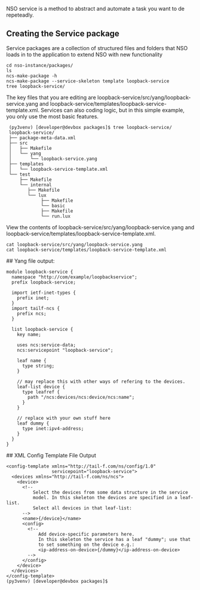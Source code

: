 NSO service is a method to abstract and automate a task you want to de repeteadly. 

## Creating the Service package
Service packages are a collection of structured files and folders that NSO loads in to the application to extend NSO with new functionality

    cd nso-instance/packages/
    ls
    ncs-make-package -h
    ncs-make-package --service-skeleton template loopback-service
    tree loopback-service/

The key files that you are editing are loopback-service/src/yang/loopback-service.yang and loopback-service/templates/loopback-service-template.xml. Services can also coding logic, but in this simple example, you only use the most basic features.

     (py3venv) [developer@devbox packages]$ tree loopback-service/
     loopback-service/
     ├── package-meta-data.xml
     ├── src
     │   ├── Makefile
     │   └── yang
     │       └── loopback-service.yang
     ├── templates
     │   └── loopback-service-template.xml
     └── test
         ├── Makefile
         └── internal
            ├── Makefile
            └── lux
                 ├── Makefile
                 └── basic
                 ├── Makefile
                 └── run.lux

View the contents of loopback-service/src/yang/loopback-service.yang and loopback-service/templates/loopback-service-template.xml.

    cat loopback-service/src/yang/loopback-service.yang
    cat loopback-service/templates/loopback-service-template.xml

## Yang file  output: 

    module loopback-service {
      namespace "http://com/example/loopbackservice";
      prefix loopback-service;
    
      import ietf-inet-types {
        prefix inet;
      }
      import tailf-ncs {
        prefix ncs;
      }
    
      list loopback-service {
        key name;
    
        uses ncs:service-data;
        ncs:servicepoint "loopback-service";
    
        leaf name {
          type string;
        }
    
        // may replace this with other ways of refering to the devices.
        leaf-list device {
          type leafref {
            path "/ncs:devices/ncs:device/ncs:name";
          }
        }
    
        // replace with your own stuff here
        leaf dummy {
          type inet:ipv4-address;
        }
      }
    }

## XML Config Template File Output

    <config-template xmlns="http://tail-f.com/ns/config/1.0"
                     servicepoint="loopback-service">
      <devices xmlns="http://tail-f.com/ns/ncs">
        <device>
          <!--
              Select the devices from some data structure in the service
              model. In this skeleton the devices are specified in a leaf-list.
              Select all devices in that leaf-list:
          -->
          <name>{/device}</name>
          <config>
            <!--
                Add device-specific parameters here.
                In this skeleton the service has a leaf "dummy"; use that
                to set something on the device e.g.:
                <ip-address-on-device>{/dummy}</ip-address-on-device>
            -->
          </config>
        </device>
      </devices>
    </config-template>
    (py3venv) [developer@devbox packages]$
